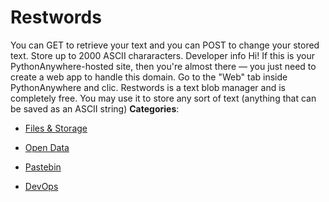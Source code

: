 # Restwords


You can GET to retrieve your text and you can POST to change your stored text.  Store up to 2000 ASCII chararacters. Developer info Hi! If this is your PythonAnywhere-hosted site, then you're almost there — you just need to create a web app to handle this domain. Go to the "Web" tab inside PythonAnywhere and clic. Restwords is a text blob manager and is completely free.  You may use it to store any sort of text (anything that can be saved as an ASCII string)
**Categories**:

- [Files & Storage](https://github/awesome-apis/awesome-apis#files-and-storage)

- [Open Data](https://github/awesome-apis/awesome-apis#open-data)

- [Pastebin](https://github/awesome-apis/awesome-apis#pastebin)

- [DevOps](https://github/awesome-apis/awesome-apis#devops)



